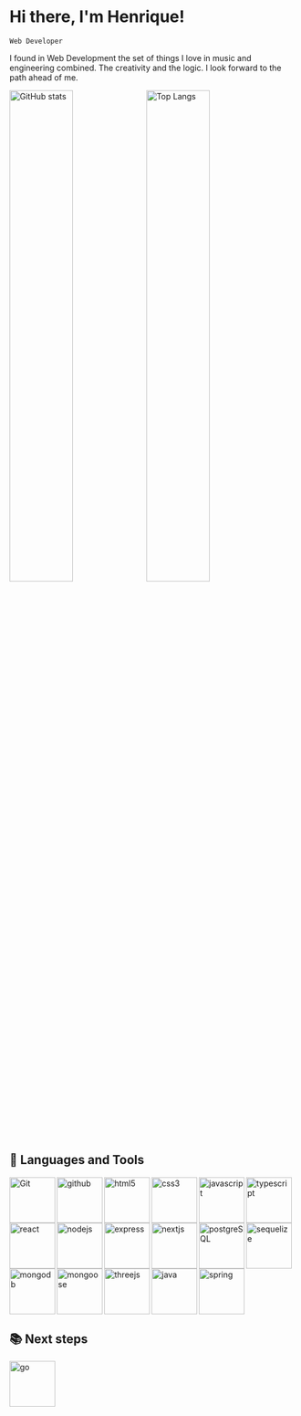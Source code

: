 # Hi there, I'm Henrique!

`Web Developer`

I found in Web Development the set of things I love in music and engineering combined. The creativity and the logic. I look forward to the path ahead of me.

<img align="left" width="47%" alt="GitHub stats" src="https://github-readme-stats.vercel.app/api?username=Rick1Marques&show_icons=true&hide=stars,issues&theme=gruvbox">

<img alt="Top Langs" width="47%" src="https://github-readme-stats.vercel.app/api/top-langs/?username=Rick1Marques&langs_count=6&layout=donut&theme=gruvbox">

<br/>

## 🧰 Languages and Tools


<img align="left"  width="80px" alt="Git" src="https://cdn.jsdelivr.net/gh/devicons/devicon/icons/git/git-original-wordmark.svg" />

<img align="left"  width="80px" alt="github" src="https://cdn.jsdelivr.net/gh/devicons/devicon/icons/github/github-original-wordmark.svg" />

<img align="left"  width="80px" alt="html5" src="https://cdn.jsdelivr.net/gh/devicons/devicon/icons/html5/html5-original-wordmark.svg" />

<img align="left"  width="80px" alt="css3" src="https://cdn.jsdelivr.net/gh/devicons/devicon/icons/css3/css3-original-wordmark.svg" />

<img align="left"  width="80px" alt="javascript" src="https://cdn.jsdelivr.net/gh/devicons/devicon/icons/javascript/javascript-original.svg" />

<img align="left" width="80px" alt="typescript" src="https://cdn.jsdelivr.net/gh/devicons/devicon/icons/typescript/typescript-original.svg" />

<img align="left"  width="80px" alt="react" src="https://cdn.jsdelivr.net/gh/devicons/devicon/icons/react/react-original-wordmark.svg" />

<img  align="left"  width="80px" alt="nodejs" src="https://cdn.jsdelivr.net/gh/devicons/devicon/icons/nodejs/nodejs-plain-wordmark.svg" />
          
<img  align="left"  width="80px" alt="express" src="https://cdn.jsdelivr.net/gh/devicons/devicon/icons/express/express-original-wordmark.svg" />

<img align="left"  width="80px" alt="nextjs" src="https://cdn.jsdelivr.net/gh/devicons/devicon/icons/nextjs/nextjs-original.svg" />

<img align="left"  width="80px" alt="postgreSQL" src="https://cdn.jsdelivr.net/gh/devicons/devicon/icons/postgresql/postgresql-original-wordmark.svg" />

<img align="left"  width="80px" alt="sequelize" src="https://cdn.jsdelivr.net/gh/devicons/devicon@latest/icons/sequelize/sequelize-original-wordmark.svg" />

<img align="left"  width="80px" alt="mongodb" src="https://cdn.jsdelivr.net/gh/devicons/devicon/icons/mongodb/mongodb-original-wordmark.svg" />

<img align="left"  width="80px" alt="mongoose" src="https://cdn.jsdelivr.net/gh/devicons/devicon@latest/icons/mongoose/mongoose-original-wordmark.svg" />

<img align="left" width="80px" alt="threejs" src="https://cdn.jsdelivr.net/gh/devicons/devicon/icons/threejs/threejs-original-wordmark.svg" />

<img align="left" width="80px" alt="java" src="https://cdn.jsdelivr.net/gh/devicons/devicon/icons/java/java-original-wordmark.svg" />

<img width="80px" alt="spring" src="https://cdn.jsdelivr.net/gh/devicons/devicon@latest/icons/spring/spring-original-wordmark.svg" />


<br/>


## 📚 Next steps

<img align="left" width="80px" alt="go" src="https://cdn.jsdelivr.net/gh/devicons/devicon@latest/icons/go/go-original-wordmark.svg" />





